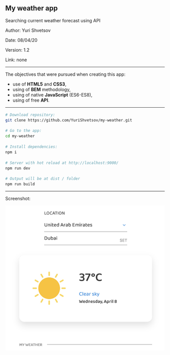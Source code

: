 ## My weather app
Searching current weather forecast using API

Author: Yuri Shvetsov

Date: 08/04/20

Version: 1.2

Link: none

------------
The objectives that were pursued when creating this app:
- use of **HTML5** and **CSS3**,
- using of **BEM** methodology,
- using of native **JavaScript** (ES6-ES8),
- using of free **API**.

------------

``` zsh
# Download repository:
git clone https://github.com/YuriShvetsov/my-weather.git

# Go to the app:
cd my-weather

# Install dependencies:
npm i

# Server with hot reload at http://localhost:9000/
npm run dev

# Output will be at dist / folder
npm run build
```

------------
Screenshot:

![Image alt](https://github.com/YuriShvetsov/my-weather/blob/master/screenshots/screenshot.jpg)
